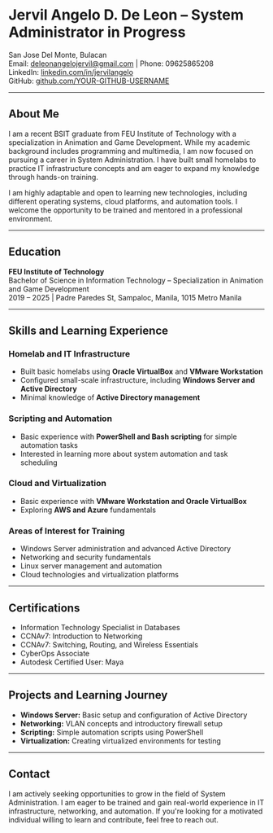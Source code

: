 # Jervil Angelo D. De Leon – System Administrator in Progress  

San Jose Del Monte, Bulacan  
Email: deleonangelojervil@gmail.com | Phone: 09625865208  
LinkedIn: [linkedin.com/in/jervilangelo](https://linkedin.com/in/jervilangelo)  
GitHub: [github.com/YOUR-GITHUB-USERNAME](https://jervilangel0.github.io/portfolio/)  

---

## About Me  
I am a recent BSIT graduate from FEU Institute of Technology with a specialization in Animation and Game Development. While my academic background includes programming and multimedia, I am now focused on pursuing a career in System Administration. I have built small homelabs to practice IT infrastructure concepts and am eager to expand my knowledge through hands-on training.  

I am highly adaptable and open to learning new technologies, including different operating systems, cloud platforms, and automation tools. I welcome the opportunity to be trained and mentored in a professional environment.  

---

## Education  
**FEU Institute of Technology**  
Bachelor of Science in Information Technology – Specialization in Animation and Game Development  
2019 – 2025 | Padre Paredes St, Sampaloc, Manila, 1015 Metro Manila  

---

## Skills and Learning Experience  

### Homelab and IT Infrastructure  
- Built basic homelabs using **Oracle VirtualBox** and **VMware Workstation**  
- Configured small-scale infrastructure, including **Windows Server and Active Directory**  
- Minimal knowledge of **Active Directory management**  

### Scripting and Automation  
- Basic experience with **PowerShell and Bash scripting** for simple automation tasks  
- Interested in learning more about system automation and task scheduling  

### Cloud and Virtualization  
- Basic experience with **VMware Workstation and Oracle VirtualBox**  
- Exploring **AWS and Azure** fundamentals  

### Areas of Interest for Training  
- Windows Server administration and advanced Active Directory  
- Networking and security fundamentals  
- Linux server management and automation  
- Cloud technologies and virtualization platforms  

---

## Certifications  
- Information Technology Specialist in Databases  
- CCNAv7: Introduction to Networking  
- CCNAv7: Switching, Routing, and Wireless Essentials  
- CyberOps Associate  
- Autodesk Certified User: Maya  

---

## Projects and Learning Journey  
- **Windows Server:** Basic setup and configuration of Active Directory  
- **Networking:** VLAN concepts and introductory firewall setup  
- **Scripting:** Simple automation scripts using PowerShell  
- **Virtualization:** Creating virtualized environments for testing  

---

## Contact  
I am actively seeking opportunities to grow in the field of System Administration. I am eager to be trained and gain real-world experience in IT infrastructure, networking, and automation. If you're looking for a motivated individual willing to learn and contribute, feel free to reach out.  
